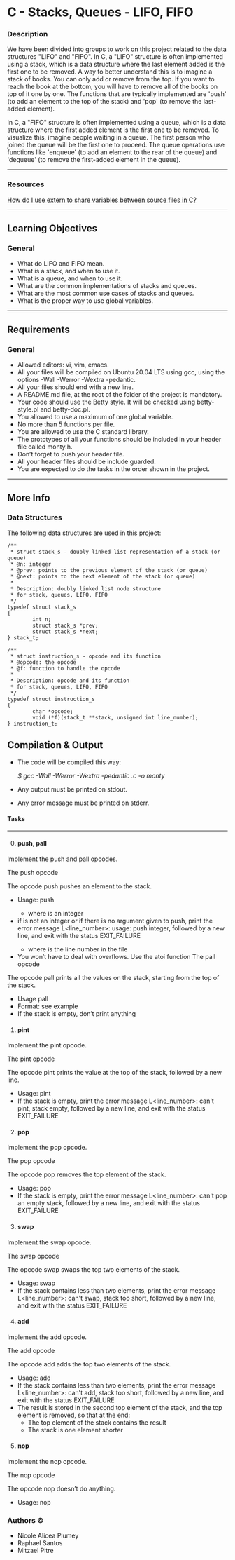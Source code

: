 # C - Stacks, Queues - LIFO, FIFO

### Description
We have been divided into groups to work on this project related to the data structures "LIFO" and "FIFO". In C, a "LIFO" structure is often implemented using a stack, which is a data structure where the last element added is the first one to be removed. A way to better understand this is to imagine a stack of books. You can only add or remove from the top. If you want to reach the book at the bottom, you will have to remove all of the books on top of it one by one. The functions that are typically implemented are 'push' (to add an element to the top of the stack) and 'pop' (to remove the last-added element).

In C, a "FIFO" structure is often implemented using a queue, which is a data structure where the first added element is the first one to be removed. To visualize this, imagine people waiting in a queue. The first person who joined the queue will be the first one to proceed. The queue operations use functions like 'enqueue' (to add an element to the rear of the queue) and 'dequeue' (to remove the first-added element in the queue).  

---------------------------------
### Resources
[How do I use extern to share variables between source files in C?](https://stackoverflow.com/questions/1433204/how-do-i-use-extern-to-share-variables-between-source-files)

---------------------------------
## Learning Objectives
### General
- What do LIFO and FIFO mean.
- What is a stack, and when to use it.
- What is a queue, and when to use it.
- What are the common implementations of stacks and queues.
- What are the most common use cases of stacks and queues.
- What is the proper way to use global variables.
--------------------------------
## Requirements
### General
- Allowed editors: vi, vim, emacs.
- All your files will be compiled on Ubuntu 20.04 LTS using gcc, using the options -Wall -Werror -Wextra -pedantic.
- All your files should end with a new line.
- A README.md file, at the root of the folder of the project is mandatory.
- Your code should use the Betty style. It will be checked using betty-style.pl and betty-doc.pl.
- You allowed to use a maximum of one global variable.
- No more than 5 functions per file.
- You are allowed to use the C standard library.
- The prototypes of all your functions should be included in your header file called monty.h.
- Don’t forget to push your header file.
- All your header files should be include guarded.
- You are expected to do the tasks in the order shown in the project.
-------------------------------
## More Info
### Data Structures
The following data structures are used in this project:
```
/**
 * struct stack_s - doubly linked list representation of a stack (or queue)
 * @n: integer
 * @prev: points to the previous element of the stack (or queue)
 * @next: points to the next element of the stack (or queue)
 *
 * Description: doubly linked list node structure
 * for stack, queues, LIFO, FIFO
 */
typedef struct stack_s
{
        int n;
        struct stack_s *prev;
        struct stack_s *next;
} stack_t;
```
```
/**
 * struct instruction_s - opcode and its function
 * @opcode: the opcode
 * @f: function to handle the opcode
 *
 * Description: opcode and its function
 * for stack, queues, LIFO, FIFO
 */
typedef struct instruction_s
{
        char *opcode;
        void (*f)(stack_t **stack, unsigned int line_number);
} instruction_t;
```
## Compilation & Output
- The code will be compiled this way:

  *$ gcc -Wall -Werror -Wextra -pedantic *.c -o monty**

- Any output must be printed on stdout.
- Any error message must be printed on stderr.

#### Tasks

-----------------------------

0. #### push, pall
Implement the push and pall opcodes.

The push opcode

The opcode push pushes an element to the stack.
- Usage: push <int>
  - where <int> is an integer
- if <int> is not an integer or if there is no argument given to push, print the error message L<line_number>: usage: push integer, followed by a new line, and exit with the status EXIT_FAILURE
  - where is the line number in the file
- You won’t have to deal with overflows. Use the atoi function
The pall opcode

The opcode pall prints all the values on the stack, starting from the top of the stack.
- Usage pall
- Format: see example
- If the stack is empty, don’t print anything

1. #### pint
Implement the pint opcode.

The pint opcode

The opcode pint prints the value at the top of the stack, followed by a new line.
- Usage: pint
- If the stack is empty, print the error message L<line_number>: can't pint, stack empty, followed by a new line, and exit with the status EXIT_FAILURE

2. #### pop
Implement the pop opcode.

The pop opcode

The opcode pop removes the top element of the stack.
- Usage: pop
- If the stack is empty, print the error message L<line_number>: can't pop an empty stack, followed by a new line, and exit with the status EXIT_FAILURE

3. #### swap
Implement the swap opcode.

The swap opcode

The opcode swap swaps the top two elements of the stack.
- Usage: swap
- If the stack contains less than two elements, print the error message L<line_number>: can't swap, stack too short, followed by a new line, and exit with the status EXIT_FAILURE

4. #### add
Implement the add opcode.

The add opcode

The opcode add adds the top two elements of the stack.
- Usage: add
- If the stack contains less than two elements, print the error message L<line_number>: can't add, stack too short, followed by a new line, and exit with the status EXIT_FAILURE
- The result is stored in the second top element of the stack, and the top element is removed, so that at the end:
  - The top element of the stack contains the result
  - The stack is one element shorter

5. #### nop
Implement the nop opcode.

The nop opcode

The opcode nop doesn’t do anything.
- Usage: nop

### Authors &copy;

- Nicole Alicea Plumey
- Raphael Santos
- Mitzael Pitre
